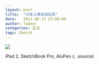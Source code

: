 ```yaml
---
layout: post
title:  "沙发上俩毛绒玩具"
date:   2011-08-13 22:00:00
author: fadeer
categories: 生活
tags: Sketch
---
```


![](http://7xkxri.com1.z0.glb.clouddn.com/2011-08-13%20164759.jpg)

iPad 2, SketchBook Pro, AluPen
{: .source}

